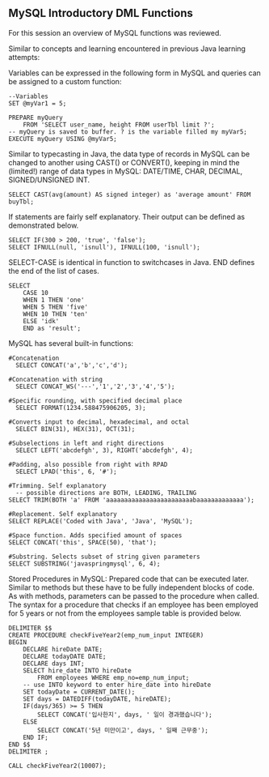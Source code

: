## MySQL Introductory DML Functions

For this session an overview of MySQL functions was reviewed.

Similar to concepts and learning encountered in previous Java learning attempts:

Variables can be expressed in the following form in MySQL and queries can be assigned to a custom function:
```tsql
--Variables
SET @myVar1 = 5;

PREPARE myQuery
	FROM 'SELECT user_name, height FROM userTbl limit ?';
-- myQuery is saved to buffer. ? is the variable filled my myVar5;
EXECUTE myQuery USING @myVar5;
```

Similar to typecasting in Java, the data type of records in MySQL can be changed to
another using CAST() or CONVERT(), keeping in mind the (limited!) range of data types in
MySQL: DATE/TIME, CHAR, DECIMAL, SIGNED/UNSIGNED INT.
```tsql
SELECT CAST(avg(amount) AS signed integer) as 'average amount' FROM buyTbl;
```

If statements are fairly self explanatory. Their output can be defined as demonstrated below.
```tsql
SELECT IF(300 > 200, 'true', 'false');
SELECT IFNULL(null, 'isnull'), IFNULL(100, 'isnull');
```

SELECT-CASE is identical in function to switchcases in Java. END defines the end of the list of cases.
```tsql
SELECT
	CASE 10
    WHEN 1 THEN 'one'
    WHEN 5 THEN 'five'
    WHEN 10 THEN 'ten'
    ELSE 'idk'
    END as 'result';
```

MySQL has several built-in functions:
```tsql
#Concatenation
  SELECT CONCAT('a','b','c','d');

#Concatenation with string
  SELECT CONCAT_WS('---','1','2','3','4','5');

#Specific rounding, with specified decimal place
  SELECT FORMAT(1234.588475906205, 3);

#Converts input to decimal, hexadecimal, and octal
  SELECT BIN(31), HEX(31), OCT(31);

#Subselections in left and right directions
  SELECT LEFT('abcdefgh', 3), RIGHT('abcdefgh', 4);

#Padding, also possible from right with RPAD
  SELECT LPAD('this', 6, '#');

#Trimming. Self explanatory
  -- possible directions are BOTH, LEADING, TRAILING
SELECT TRIM(BOTH 'a' FROM 'aaaaaaaaaaaaaaaaaaaaaaaabaaaaaaaaaaaaa');

#Replacement. Self explanatory
SELECT REPLACE('Coded with Java', 'Java', 'MySQL');

#Space function. Adds specified amount of spaces
SELECT CONCAT('this', SPACE(50), 'that');

#Substring. Selects subset of string given parameters
SELECT SUBSTRING('javaspringmysql', 6, 4);
```

Stored Procedures in MySQL: Prepared code that can be executed later. Similar to methods
but these have to be fully independent blocks of code. As with methods, parameters can
be passed to the procedure when called. The syntax for a procedure that checks if an
employee has been employed for 5 years or not from the employees sample table is provided
below.

```tsql
DELIMITER $$
CREATE PROCEDURE checkFiveYear2(emp_num_input INTEGER)
BEGIN
	DECLARE hireDate DATE;
    DECLARE todayDATE DATE;
    DECLARE days INT;
    SELECT hire_date INTO hireDate
		FROM employees WHERE emp_no=emp_num_input;
	-- use INTO keyword to enter hire_date into hireDate
    SET todayDate = CURRENT_DATE();
    SET days = DATEDIFF(todayDATE, hireDATE);
    IF(days/365) >= 5 THEN
		SELECT CONCAT('입사한지', days, ' 일이 경과했습니다');
	ELSE
		SELECT CONCAT('5년 미만이고', days, ' 일째 근무중');
	END IF;
END $$
DELIMITER ;

CALL checkFiveYear2(10007);
```
